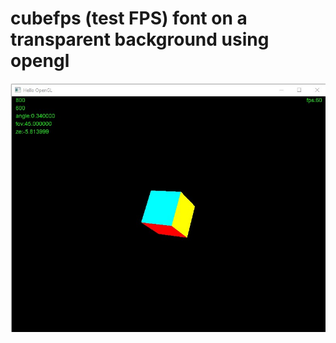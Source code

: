 # cubefps (test FPS) font on a transparent background using opengl

![alt text](https://github.com/valdislaf/FPSopenGLtransparent/blob/main/screen.jpg)
